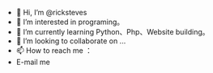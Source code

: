 - 👋 Hi, I’m @ricksteves
- 👀 I’m interested in programing。
- 🌱 I’m currently learning Python、Php、Website building。 
- 💞️ I’m looking to collaborate on ...
- 📫 How to reach me ：
- E-mail me 

<!---
ricksteves/ricksteves is a ✨ special ✨ repository because its `README.md` (this file) appears on your GitHub profile.
You can click the Preview link to take a look at your changes.
--->
